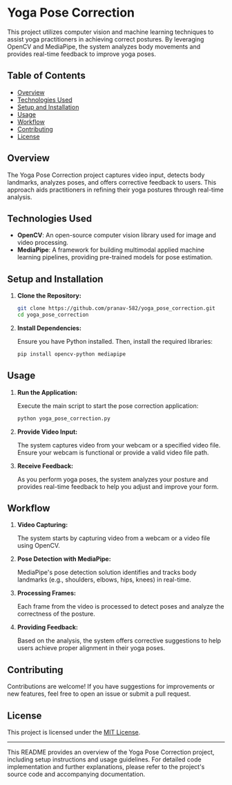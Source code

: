 # Yoga Pose Correction

This project utilizes computer vision and machine learning techniques to assist yoga practitioners in achieving correct postures. By leveraging OpenCV and MediaPipe, the system analyzes body movements and provides real-time feedback to improve yoga poses.

## Table of Contents

- [Overview](#overview)
- [Technologies Used](#technologies-used)
- [Setup and Installation](#setup-and-installation)
- [Usage](#usage)
- [Workflow](#workflow)
- [Contributing](#contributing)
- [License](#license)

## Overview

The Yoga Pose Correction project captures video input, detects body landmarks, analyzes poses, and offers corrective feedback to users. This approach aids practitioners in refining their yoga postures through real-time analysis.

## Technologies Used

- **OpenCV**: An open-source computer vision library used for image and video processing.
- **MediaPipe**: A framework for building multimodal applied machine learning pipelines, providing pre-trained models for pose estimation.

## Setup and Installation

1. **Clone the Repository:**

   ```bash
   git clone https://github.com/pranav-582/yoga_pose_correction.git
   cd yoga_pose_correction
   ```

2. **Install Dependencies:**

   Ensure you have Python installed. Then, install the required libraries:

   ```bash
   pip install opencv-python mediapipe
   ```

## Usage

1. **Run the Application:**

   Execute the main script to start the pose correction application:

   ```bash
   python yoga_pose_correction.py
   ```

2. **Provide Video Input:**

   The system captures video from your webcam or a specified video file. Ensure your webcam is functional or provide a valid video file path.

3. **Receive Feedback:**

   As you perform yoga poses, the system analyzes your posture and provides real-time feedback to help you adjust and improve your form.

## Workflow

1. **Video Capturing:**

   The system starts by capturing video from a webcam or a video file using OpenCV.

2. **Pose Detection with MediaPipe:**

   MediaPipe's pose detection solution identifies and tracks body landmarks (e.g., shoulders, elbows, hips, knees) in real-time.

3. **Processing Frames:**

   Each frame from the video is processed to detect poses and analyze the correctness of the posture.

4. **Providing Feedback:**

   Based on the analysis, the system offers corrective suggestions to help users achieve proper alignment in their yoga poses.

## Contributing

Contributions are welcome! If you have suggestions for improvements or new features, feel free to open an issue or submit a pull request.

## License

This project is licensed under the [MIT License](LICENSE).

---

This README provides an overview of the Yoga Pose Correction project, including setup instructions and usage guidelines. For detailed code implementation and further explanations, please refer to the project's source code and accompanying documentation. 
